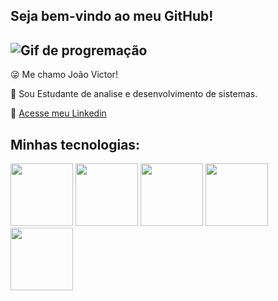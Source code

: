 ## Seja bem-vindo ao meu GitHub!

![Gif de progremação](https://media.tenor.com/zn8iyusePtgAAAAM/joy.gif)
----
😜 Me chamo João Victor!

💭 Sou Estudante de analise e desenvolvimento de sistemas.

📃 [Acesse meu Linkedin](https://www.linkedin.com/in/joão-victor-de-oliveira-lopes-360259266/)

## Minhas tecnologias:
<img src = https://cdn.jsdelivr.net/gh/devicons/devicon@latest/icons/azuresqldatabase/azuresqldatabase-original.svg width=100px> 
<img src="https://cdn.jsdelivr.net/gh/devicons/devicon@latest/icons/javascript/javascript-original.svg" width=100px>
<img src="https://cdn.jsdelivr.net/gh/devicons/devicon@latest/icons/html5/html5-original.svg" width=100px>
<img src="https://cdn.jsdelivr.net/gh/devicons/devicon@latest/icons/css3/css3-original.svg" width=100px>
<img src="https://cdn.jsdelivr.net/gh/devicons/devicon@latest/icons/python/python-original.svg" width = 100px>
         
<!--


**J0aoV1ctor/J0aoV1ctor** is a ✨ _special_ ✨ repository because its `README.md` (this file) appears on your GitHub profile.

Here are some ideas to get you started:

- 🔭 I’m currently working on ...
- 🌱 I’m currently learning ...
- 👯 I’m looking to collaborate on ...
- 🤔 I’m looking for help with ...
- 💬 Ask me about ...
- 📫 How to reach me: ...
- 😄 Pronouns: ...
- ⚡ Fun fact: ...
-->
